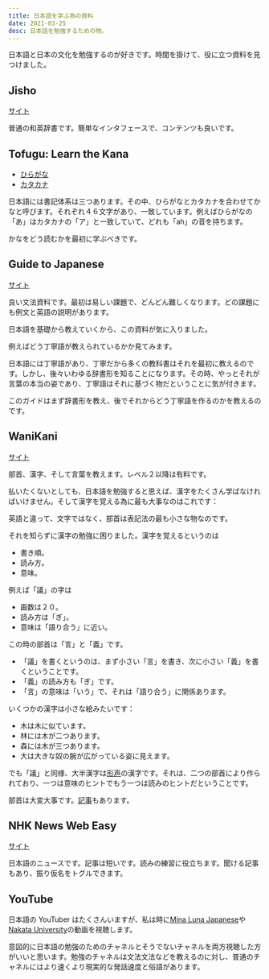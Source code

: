 ```yaml
---
title: 日本語を学ぶ為の資料
date: 2021-03-25
desc: 日本語を勉強するための物。
---
```


日本語と日本の文化を勉強するのが好きです。時間を掛けて、役に立つ資料を見つけました。

## Jisho

[サイト](https://jisho.org)

普通の和英辞書です。簡単なインタフェースで、コンテンツも良いです。

## Tofugu: Learn the Kana

- [ひらがな](https://www.tofugu.com/japanese/learn-hiragana/)
- [カタカナ](https://www.tofugu.com/japanese/learn-katakana/)

日本語には書記体系は三つあります。その中、ひらがなとカタカナを合わせてかなと呼びます。それぞれ４６文字があり、一致しています。例えばひらがなの「あ」はカタカナの「ア」と一致していて、どれも「ah」の音を持ちます。

かなをどう読むかを最初に学ぶべきです。

## Guide to Japanese

[サイト](http://www.guidetojapanese.org/learn/grammar/)

良い文法資料です。最初は易しい課題で、どんどん難しくなります。どの課題にも例文と英語の説明があります。

日本語を基礎から教えていくから、この資料が気に入りました。

例えばどう丁寧語が教えられているかか見てみます。

日本語には丁寧語があり、丁寧だから多くの教科書はそれを最初に教えるのです。しかし、後々いわゆる辞書形を知ることになります。その時、やっとそれが言葉の本当の姿であり、丁寧語はそれに基づく物だということに気が付きます。

このガイドはまず辞書形を教え、後でそれからどう丁寧語を作るのかを教えるのです。

## WaniKani

[サイト](https://www.wanikani.com/)

部首、漢字、そして言葉を教えます。レベル２以降は有料です。

払いたくないとしても、日本語を勉強すると思えば、漢字をたくさん学ばなければいけません。そして漢字を覚える為に最も大事なのはこれです：

英語と違って、文字ではなく、部首は表記法の最も小さな物なのです。

それを知らずに漢字の勉強に困りました。漢字を覚えるというのは

- 書き順。
- 読み方。
- 意味。

例えば「議」の字は

- 画数は２０。
- 読み方は「ぎ」。
- 意味は「語り合う」に近い。

この時の部首は「言」と「義」です。

- 「議」を書くというのは、まず小さい「言」を書き、次に小さい「義」を書くということです。
- 「義」の読み方も「ぎ」です。
- 「言」の意味は「いう」で、それは「語り合う」に関係あります。

いくつかの漢字は小さな絵みたいです：

- 木は木に似ています。
- 林には木が二つあります。
- 森には木が三つあります。
- 大は大きな奴の腕が広がっている姿に見えます。

でも「議」と同様、大半漢字は[形声][phono-semantic]の漢字です。それは、二つの部首により作られており、一つは意味のヒントでもう一つは読みのヒントだということです。

部首は大変大事です。[記事][kanji-mistakes]もあります。

## NHK News Web Easy

[サイト](https://www3.nhk.or.jp/news/easy/)

日本語のニュースです。記事は短いです。読みの練習に役立ちます。聞ける記事もあり、振り仮名をトグルできます。

## YouTube

日本語の YouTuber はたくさんいますが、私は時に[Mina Luna Japanese][mina-luna]や[Nakata University][nakata]の動画を視聴します。

意図的に日本語の勉強のためのチャネルとそうでないチャネルを両方視聴した方がいいと思います。勉強のチャネルは文法文法などを教えるのに対し、普通のチャネルにはより速くより現実的な発話速度と俗語があります。

[phono-semantic]: https://ja.wikipedia.org/wiki/%E5%BD%A2%E5%A3%B0
[kanji-mistakes]: https://www.tofugu.com/japanese/kanji-learning-mistakes/
[mina-luna]: https://www.youtube.com/channel/UC_v5Jim-sJaHzlINEZrxuEg
[nakata]: https://www.youtube.com/channel/UCFo4kqllbcQ4nV83WCyraiw
